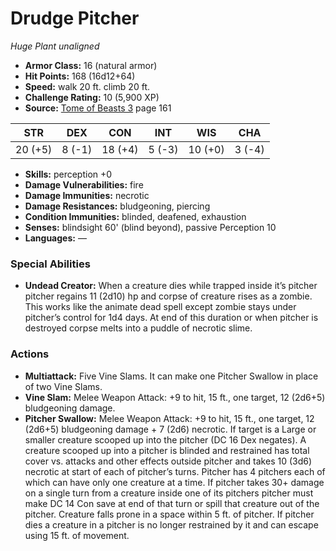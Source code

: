 # Drudge Pitcher

*Huge* *Plant* *unaligned*

- **Armor Class:** 16 (natural armor)
- **Hit Points:** 168 (16d12+64)
- **Speed:** walk 20 ft. climb 20 ft.
- **Challenge Rating:** 10 (5,900 XP)
- **Source:** [Tome of Beasts 3](https://koboldpress.com/kpstore/product/tome-of-beasts-3-for-5th-edition/) page 161

| STR | DEX | CON | INT | WIS | CHA |
| --- | --- | --- | --- | --- | --- |
| 20 (+5) | 8 (-1) | 18 (+4) | 5 (-3) | 10 (+0) | 3 (-4) |

- **Skills:** perception +0
- **Damage Vulnerabilities:** fire
- **Damage Immunities:** necrotic
- **Damage Resistances:** bludgeoning, piercing
- **Condition Immunities:** blinded, deafened, exhaustion
- **Senses:** blindsight 60' (blind beyond), passive Perception 10
- **Languages:** —
### Special Abilities
- **Undead Creator:** When a creature dies while trapped inside it’s pitcher pitcher regains 11 (2d10) hp and corpse of creature rises as a zombie. This works like the animate dead spell except zombie stays under pitcher’s control for 1d4 days. At end of this duration or when pitcher is destroyed corpse melts into a puddle of necrotic slime.
### Actions
- **Multiattack:** Five Vine Slams. It can make one Pitcher Swallow in place of two Vine Slams.
- **Vine Slam:** Melee Weapon Attack: +9 to hit, 15 ft., one target, 12 (2d6+5) bludgeoning damage.
- **Pitcher Swallow:** Melee Weapon Attack: +9 to hit, 15 ft., one target, 12 (2d6+5) bludgeoning damage + 7 (2d6) necrotic. If target is a Large or smaller creature scooped up into the pitcher (DC 16 Dex negates). A creature scooped up into a pitcher is blinded and restrained has total cover vs. attacks and other effects outside pitcher and takes 10 (3d6) necrotic at start of each of pitcher’s turns. Pitcher has 4 pitchers each of which can have only one creature at a time. If pitcher takes 30+ damage on a single turn from a creature inside one of its pitchers pitcher must make DC 14 Con save at end of that turn or spill that creature out of the pitcher. Creature falls prone in a space within 5 ft. of pitcher. If pitcher dies a creature in a pitcher is no longer restrained by it and can escape using 15 ft. of movement.


